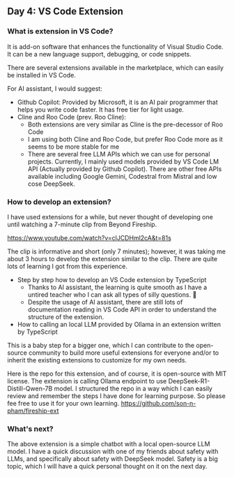 ## Day 4: VS Code Extension

### What is extension in VS Code?

It is add-on software that enhances the functionality of Visual Studio Code. It can be a new language support, debugging, or code snippets.

There are several extensions available in the marketplace, which can easily be installed in VS Code.

For AI assistant, I would suggest:

- Github Copilot: Provided by Microsoft, it is an AI pair programmer that helps you write code faster. It has free tier for light usage.
- Cline and Roo Code (prev. Roo Cline):
  - Both extensions are very similar as Cline is the pre-decessor of Roo Code
  - I am using both Cline and Roo Code, but prefer Roo Code more as it seems to be more stable for me
  - There are several free LLM APIs which we can use for personal projects. Currently, I mainly used models provided by VS Code LM API (Actually provided by Github Copilot). There are other free APIs available including Google Gemini, Codestral from Mistral and low cose DeepSeek.

### How to develop an extension?

I have used extensions for a while, but never thought of developing one until watching a 7-minute clip from Beyond Fireship.

https://www.youtube.com/watch?v=clJCDHml2cA&t=81s

The clip is informative and short (only 7 minutes); however, it was taking me about 3 hours to develop the extension similar to the clip. There are quite lots of learning I got from this experience.

- Step by step how to develop an VS Code extension by TypeScript
  - Thanks to AI assistant, the learning is quite smooth as I have a untired teacher who I can ask all types of silly questions. 🤣
  - Despite the usage of AI assistant, there are still lots of documentation reading in VS Code API in order to understand the structure of the extension.
- How to calling an local LLM provided by Ollama in an extension written by TypeScript

This is a baby step for a bigger one, which I can contribute to the open-source community to build more useful extensions for everyone and/or to inherit the existing extensions to customize for my own needs.

Here is the repo for this extension, and of course, it is open-source with MIT license. The extension is calling Ollama endpoint to use DeepSeek-R1-Distill-Qwen-7B model. I structured the repo in a way which I can easily review and remember the steps I have done for learning purpose. So please fee free to use it for your own learning.
https://github.com/son-n-pham/fireship-ext

### What's next?

The above extension is a simple chatbot with a local open-source LLM model. I have a quick discussion with one of my friends about safety with LLMs, and specifically about safety with DeepSeek model. Safety is a big topic, which I will have a quick personal thought on it on the next day.
